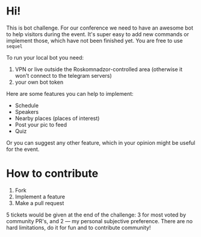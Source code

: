 # Hi!

This is bot challenge. For our conference we need to have an awesome bot to help visitors during the event.
It's super easy to add new commands or implement those, which have not been finished yet.
You are free to use `sequel`

To run your local bot you need:
1. VPN or live outside the Roskomnadzor-controlled area (otherwise it won't connect to the telegram servers)
2. your own bot token

Here are some features you can help to implement:
* Schedule
* Speakers
* Nearby places (places of interest)
* Post your pic to feed
* Quiz

Or you can suggest any other feature, which in your opinion might be useful for the event.

# How to contribute
1. Fork
2. Implement a feature
3. Make a pull request

5 tickets would be given at the end of the challenge: 3 for most voted by community PR's, and 2 — my personal subjective preference.
There are no hard limitations, do it for fun and to contribute community!
